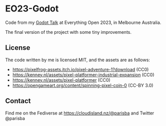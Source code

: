 # EO23-Godot

Code from my [Godot Talk](https://2023.everythingopen.au/schedule/presentation/28/) at Everything Open 2023, in Melbourne Australia.

The final version of the project with some tiny improvements.

## License

The code written by me is licensed MIT, and the assets are as follows:
* https://pixelfrog-assets.itch.io/pixel-adventure-1?download (CC0)
* https://kenney.nl/assets/pixel-platformer-industrial-expansion (CC0)
* https://kenney.nl/assets/pixel-platformer (CC0)
* https://opengameart.org/content/spinning-pixel-coin-0 (CC-BY 3.0)

## Contact

Find me on the Fediverse at https://cloudisland.nz/@parisba and Twitter @parisba
